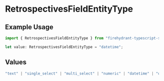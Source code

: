 # RetrospectivesFieldEntityType

## Example Usage

```typescript
import { RetrospectivesFieldEntityType } from "firehydrant-typescript-sdk/models/components";

let value: RetrospectivesFieldEntityType = "datetime";
```

## Values

```typescript
"text" | "single_select" | "multi_select" | "numeric" | "datetime" | "dynamic_input_group" | "markdown" | "markdown_text"
```